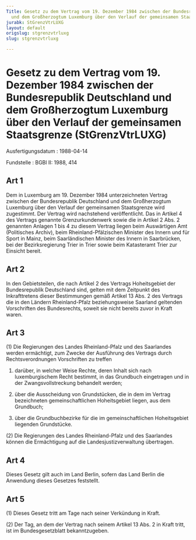 ```yaml
---
Title: Gesetz zu dem Vertrag vom 19. Dezember 1984 zwischen der Bundesrepublik Deutschland
  und dem Großherzogtum Luxemburg über den Verlauf der gemeinsamen Staatsgrenze
jurabk: StGrenzVtrLUXG
layout: default
origslug: stgrenzvtrluxg
slug: stgrenzvtrluxg

---
```


# Gesetz zu dem Vertrag vom 19. Dezember 1984 zwischen der Bundesrepublik Deutschland und dem Großherzogtum Luxemburg über den Verlauf der gemeinsamen Staatsgrenze (StGrenzVtrLUXG)

Ausfertigungsdatum
:   1988-04-14

Fundstelle
:   BGBl II: 1988, 414

## Art 1

Dem in Luxemburg am 19. Dezember 1984 unterzeichneten Vertrag zwischen
der Bundesrepublik Deutschland und dem Großherzogtum Luxemburg über
den Verlauf der gemeinsamen Staatsgrenze wird zugestimmt. Der Vertrag
wird nachstehend veröffentlicht. Das in Artikel 4 des Vertrags
genannte Grenzurkundenwerk sowie die in Artikel 2 Abs. 2 genannten
Anlagen 1 bis 4 zu diesem Vertrag liegen beim Auswärtigen Amt
(Politisches Archiv), beim Rheinland-Pfälzischen Minister des Innern
und für Sport in Mainz, beim Saarländischen Minister des Innern in
Saarbrücken, bei der Bezirksregierung Trier in Trier sowie beim
Katasteramt Trier zur Einsicht bereit.

## Art 2

In den Gebietsteilen, die nach Artikel 2 des Vertrags Hoheitsgebiet
der Bundesrepublik Deutschland sind, gelten mit dem Zeitpunkt des
Inkrafttretens dieser Bestimmungen gemäß Artikel 13 Abs. 2 des
Vertrags die in den Ländern Rheinland-Pfalz beziehungsweise Saarland
geltenden Vorschriften des Bundesrechts, soweit sie nicht bereits
zuvor in Kraft waren.

## Art 3

(1) Die Regierungen des Landes Rheinland-Pfalz und des Saarlandes
werden ermächtigt, zum Zwecke der Ausführung des Vertrags durch
Rechtsverordnungen Vorschriften zu treffen

1.  darüber, in welcher Weise Rechte, deren Inhalt sich nach
    luxemburgischem Recht bestimmt, in das Grundbuch eingetragen und in
    der Zwangsvollstreckung behandelt werden;


2.  über die Ausscheidung von Grundstücken, die in dem im Vertrag
    bezeichneten gemeinschaftlichen Hoheitsgebiet liegen, aus dem
    Grundbuch;


3.  über die Grundbuchbezirke für die im gemeinschaftlichen Hoheitsgebiet
    liegenden Grundstücke.




(2) Die Regierungen des Landes Rheinland-Pfalz und des Saarlandes
können die Ermächtigung auf die Landesjustizverwaltung übertragen.

## Art 4

Dieses Gesetz gilt auch im Land Berlin, sofern das Land Berlin die
Anwendung dieses Gesetzes feststellt.

## Art 5

(1) Dieses Gesetz tritt am Tage nach seiner Verkündung in Kraft.

(2) Der Tag, an dem der Vertrag nach seinem Artikel 13 Abs. 2 in Kraft
tritt, ist im Bundesgesetzblatt bekanntzugeben.

